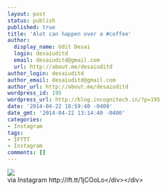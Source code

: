 ```yaml
---
layout: post
status: publish
published: true
title: 'Alot can happen over a #coffee'
author:
  display_name: Udit Desai
  login: desaiuditd
  email: desaiuditd@gmail.com
  url: http://about.me/desaiuditd
author_login: desaiuditd
author_email: desaiuditd@gmail.com
author_url: http://about.me/desaiuditd
wordpress_id: 195
wordpress_url: http://blog.incognitech.in/?p=195
date: '2014-04-22 18:59:40 -0400'
date_gmt: '2014-04-22 13:14:40 -0400'
categories:
- Instagram
tags:
- IFTTT
- Instagram
comments: []
---
```

<div><img src='http:&#47;&#47;origincache-prn.fbcdn.net&#47;10246193_614031552013580_1328957889_n.jpg' style='max-width:600px;' &#47;><br&#47;>
<div>via Instagram http:&#47;&#47;ift.tt&#47;1jCOoLo<&#47;div><&#47;div></p>
